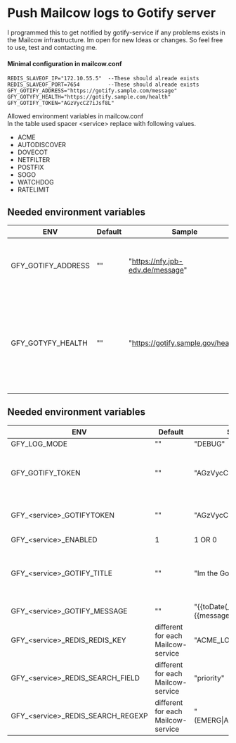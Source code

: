# Push Mailcow logs to Gotify server

I programmed this to get notified by gotify-service if any problems exists in the Mailcow infrastructure.
Im open for new Ideas or changes. So feel free to use, test and contacting me.


#### Minimal configuration in mailcow.conf
```env
REDIS_SLAVEOF_IP="172.10.55.5"  --These should alreade exists
REDIS_SLAVEOF_PORT=7654         --These should alreade exists
GFY_GOTIFY_ADDRESS="https://gotify.sample.com/message"
GFY_GOTYFY_HEALTH="https://gotify.sample.com/health"
GFY_GOTIFY_TOKEN="AGzVycCZ7iJsf8L"
```

Allowed environment variables in mailcow.conf<br>In the table used spacer \<service\> replace with following values.
* ACME
* AUTODISCOVER
* DOVECOT
* NETFILTER
* POSTFIX
* SOGO
* WATCHDOG
* RATELIMIT

## Needed environment variables
ENV | Default | Sample |  Description
--- | --- | --- | --- 
GFY_GOTIFY_ADDRESS | "" | "https://nfy.jpb-edv.de/message" | Full address where to send the gotify messages
GFY_GOTYFY_HEALTH | "" | "https://gotify.sample.gov/health" | Checks Health-Status of Gotify-Server. If any Problems exist, no Messages will be send.


## Needed environment variables
ENV | Default | Sample |  Description
--- | --- | --- | --- 
GFY_LOG_MODE | "" | "DEBUG" | Logs all Messages from System
GFY_GOTIFY_TOKEN | "" | "AGzVycCZ7iJsf8L" | Used as global Gotify message-token for all above listed Mailcow-Services, if no specific message-token is set for a service. (Used as fallback for ( **GFY_\<service\>_GOTIFY_TOKEN** )
GFY_\<service\>_GOTIFYTOKEN | "" | "AGzVycCZ7iJsf8L" | Overwrites the above Gotify token for the specific Mailcow-service. Use if you had created a APP for each Mailcow-Service in Gotify
GFY_\<service\>_ENABLED | 1 | 1 OR 0 | With value 0 the logs will not be parsed
GFY_\<service\>_GOTIFY_TITLE | "" | "Im the Gotify title" | You can use any value from log Model like {{message}} as placeholder. If you have a numeric field, please use {{_time}}. Optional you can use {{toDate(_time)}} to print a timestamp as Strting -> "01.01.2021 10:15:13".
GFY_\<service\>_GOTIFY_MESSAGE | "" | "{{toDate(_time)}}# {{message}}" | same as above just for the Gotify message.
GFY_\<service\>_REDIS_REDIS_KEY | different for each Mailcow-service | "ACME_LOG" | Defines the key for the redis-client to read the Logfiles
GFY_\<service\>_REDIS_SEARCH_FIELD | different for each Mailcow-service | "priority" | Use any key from the log model as trigger, if the Regexp in ENV **GFY_\<service\>_REDIS_SEARCH_REGEXP** matches.
GFY_\<service\>_REDIS_SEARCH_REGEXP | different for each Mailcow-service | "(EMERG\|ALERT\|CRIT\|ERR)" | The regexp is case insensitive and multi-line. another sample would be "\b(0*(?:[1-9][0-9]?\|0))\b" => matches if the searchfield is between 0 and 99.
